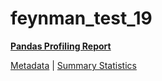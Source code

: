# feynman_test_19

[**Pandas Profiling Report**](https://epistasislab.github.io/pmlb/profile/feynman_test_19.html)

[Metadata](metadata.yaml) | [Summary Statistics](summary_stats.tsv)

